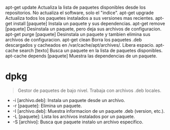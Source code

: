 apt-get update	Actualiza la lista de paquetes disponibles desde los repositorios. No actualiza el software, solo el "indice".
apt-get upgrade	Actualiza todos los paquetes instalados a sus versiones mas recientes.
apt-get install [paquete]	Instala un paquete y sus dependencias.
apt-get remove [paquete]	Desinstala un paquete, pero deja sus archivos de configuracion.
apt-get purge [paquete]	Desinstala un paquete y tambien elimina sus archivos de configuracion.
apt-get clean	Borra los paquetes .deb descargados y cacheados en /var/cache/apt/archives/. Libera espacio.
apt-cache search [texto]	Busca un paquete en la lista de paquetes disponibles.
apt-cache depends [paquete]	Muestra las dependencias de un paquete.
# dpkg
> Gestor de paquetes de bajo nivel. Trabaja con archivos .deb locales. 
  * -i [archivo.deb]: Instala un paquete desde un archivo.
  * -r [paquete]: Elimina un paquete.
  * -I [archivo.deb]: Muestra informacion de un paquete .deb (version, etc.).
  * -L [paquete]: Lista los archivos instalados por un paquete.
  * -S [archivo]: Busca que paquete instalo un archivo especifico.
